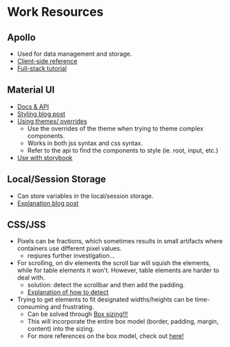 # Work Resources

## Apollo
* Used for data management and storage.
* [Client-side reference](https://www.apollographql.com/docs/react/)
* [Full-stack tutorial](https://www.apollographql.com/docs/tutorial/introduction/)

## Material UI
* [Docs & API](https://material-ui.com/components/buttons/)
* [Styling blog post](https://codeburst.io/my-journey-to-make-styling-with-material-ui-right-6a44f7c68113)
* [Using themes/ overrides](https://blog.bitsrc.io/how-to-customize-material-ui-theme-v3-2-0-part-3-750db6981a33)
  - Use the overrides of the theme when trying to theme complex components.
  - Works in both jss syntax and css syntax.
  - Refer to the api to find the components to style (ie. root, input, etc.)
* [Use with storybook](https://medium.com/encode/setting-up-storybook-with-material-ui-and-styled-components-5bdacb6db866)

## Local/Session Storage
* Can store variables in the local/session storage.
* [Explanation blog post](https://www.robinwieruch.de/local-storage-react)

## CSS/JSS
* Pixels can be fractions, which sometimes results in small artifacts where containers use different pixel values.
  * reqiures further investigation...
* For scrolling, on div elements the scroll bar will squish the elements, while for table elements it won't. However, table elements are harder to deal with.
  * solution: detect the scrollbar and then add the padding.
  * [Explanation of how to detect](https://medium.com/@jbbpatel94/difference-between-offsetheight-clientheight-and-scrollheight-cfea5c196937)
* Trying to get elements to fit designated widths/heights can be time-consuming and frustrating.
  * Can be solved through [Box sizing!!!](https://www.w3schools.com/css/css3_box-sizing.asp)
  * This will incorporate the entire box model (border, padding, margin, content) into the sizing.
  * For more references on the box model, check out [here!](https://www.w3schools.com/css/css_boxmodel.asp)

